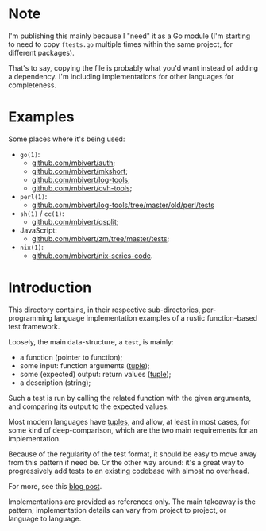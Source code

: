 # Note
I'm publishing this mainly because I "need" it as a Go module
(I'm starting to need to copy ``ftests.go`` multiple times within
the same project, for different packages).

That's to say, copying the file is probably what you'd want
instead of adding a dependency. I'm including implementations
for other languages for completeness.

# Examples

Some places where it's being used:

  - ``go(1)``:
    - [github.com/mbivert/auth][github.com/mbivert/auth];
    - [github.com/mbivert/mkshort][github.com/mbivert/mkshort];
    - [github.com/mbivert/log-tools][github.com/mbivert/log-tools];
    - [github.com/mbivert/ovh-tools][github.com/mbivert/ovh-tools];
  - ``perl(1)``:
    - [github.com/mbivert/log-tools/tree/master/old/perl/tests][github.com/mbivert/log-tools/tree/master/old/perl/tests]
  - ``sh(1)`` / ``cc(1)``:
    - [github.com/mbivert/qsplit][github.com/mbivert/qsplit];
  - JavaScript:
    - [github.com/mbivert/zm/tree/master/tests][github.com/mbivert/zm/tree/master/tests];
  - ``nix(1)``:
    - [github.com/mbivert/nix-series-code][github.com/mbivert/nix-series-code].

# Introduction
This directory contains, in their respective sub-directories,
per-programming language implementation examples of a rustic
function-based test framework.

Loosely, the main data-structure, a `test`, is mainly:

  - a function (pointer to function);
  - some input: function arguments ([tuple][wp-en-tuple]);
  - some (expected) output: return values ([tuple][wp-en-tuple]);
  - a description (string);

Such a test is run by calling the related function with
the given arguments, and comparing its output to the
expected values.

Most modern languages have [tuples][wp-en-tuple], and
allow, at least in most cases, for some kind of deep-comparison,
which are the two main requirements for an implementation.

Because of the regularity of the test format, it
should be easy to move away from this pattern if need be. Or
the other way around: it's a great way to progressively add
tests to an existing codebase with almost no overhead.

For more, see this [blog post][tales-ftest].

Implementations are provided as references only. The main
takeaway is the pattern; implementation details can vary from
project to project, or language to language.

[tales-ftest]: https://tales.mbivert.com/on-function-based-test-framework/

[wp-en-tuple]: https://en.wikipedia.org/wiki/Tuple

[github.com/mbivert/auth]:    https://github.com/mbivert/auth
[github.com/mbivert/mkshort]: https://github.com/mbivert/mkshort
[github.com/mbivert/qsplit]: https://github.com/mbivert/qsplit
[github.com/mbivert/log-tools]: https://github.com/mbivert/log-tools
[github.com/mbivert/ovh-tools]: https://github.com/mbivert/ovh-tools

[github.com/mbivert/log-tools/tree/master/old/perl/tests]: https://github.com/mbivert/log-tools/tree/master/old/perl/tests

[github.com/mbivert/zm/tree/master/tests]: https://github.com/mbivert/zm/tree/master/tests

[github.com/mbivert/nix-series-code]: https://github.com/mbivert/nix-series-code
